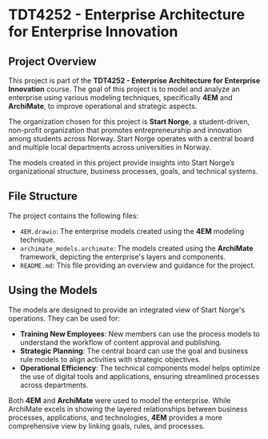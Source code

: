 # TDT4252 - Enterprise Architecture for Enterprise Innovation

## Project Overview
This project is part of the **TDT4252 - Enterprise Architecture for Enterprise Innovation** course. The goal of this project is to model and analyze an enterprise using various modeling techniques, specifically **4EM** and **ArchiMate**, to improve operational and strategic aspects. 

The organization chosen for this project is **Start Norge**, a student-driven, non-profit organization that promotes entrepreneurship and innovation among students across Norway. Start Norge operates with a central board and multiple local departments across universities in Norway.

The models created in this project provide insights into Start Norge’s organizational structure, business processes, goals, and technical systems.

## File Structure
The project contains the following files:

- `4EM.drawio`: The enterprise models created using the **4EM** modeling technique.
- `archimate_models.archimate`: The models created using the **ArchiMate** framework, depicting the enterprise's layers and components.
- `README.md`: This file providing an overview and guidance for the project.

## Using the Models
The models are designed to provide an integrated view of Start Norge's operations. They can be used for:
- **Training New Employees**: New members can use the process models to understand the workflow of content approval and publishing.
- **Strategic Planning**: The central board can use the goal and business rule models to align activities with strategic objectives.
- **Operational Efficiency**: The technical components model helps optimize the use of digital tools and applications, ensuring streamlined processes across departments.

Both **4EM** and **ArchiMate** were used to model the enterprise. While ArchiMate excels in showing the layered relationships between business processes, applications, and technologies, **4EM** provides a more comprehensive view by linking goals, rules, and processes.